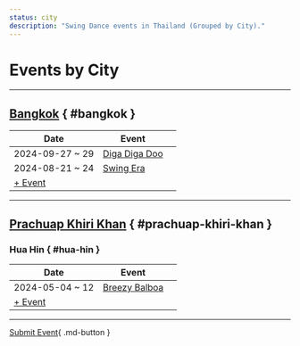 ```yaml
---
status: city
description: "Swing Dance events in Thailand (Grouped by City)."
---
```


# Events by City

---

## <a id=bangkok></a>[Bangkok](#bangkok) { #bangkok }

| Date | Event | |
| --- | --- | --- |
| 2024-09-27 ~ 29 | [Diga Diga Doo](diga-diga-doo-2024.md) |  |
| 2024-08-21 ~ 24 | [Swing Era](swing-era-2024.md) |  |
| [+ Event](https://github.com/swingdance/events/issues/new?assignees=&labels=add+event&projects=&template=02-add_entity.yml&title=%5B2024%2Fth_TH%5D%20Add%20Event%3A%20%3CName%3E&region=th_TH&province=Bangkok&city=Bangkok&org_id=&date_starts=2024-&date_ends=2024-)

---

## <a id=prachuap-khiri-khan></a>[Prachuap Khiri Khan](#prachuap-khiri-khan) { #prachuap-khiri-khan }

### <a id=hua-hin></a>Hua Hin { #hua-hin }

| Date | Event | |
| --- | --- | --- |
| 2024-05-04 ~ 12 | [Breezy Balboa](breezy-balboa-2024.md) |  |
| [+ Event](https://github.com/swingdance/events/issues/new?assignees=&labels=add+event&projects=&template=02-add_entity.yml&title=%5B2024%2Fth_TH%5D%20Add%20Event%3A%20%3CName%3E&region=th_TH&province=Prachuap%20Khiri%20Khan&city=Hua%20Hin&org_id=&date_starts=2024-&date_ends=2024-)

---

[Submit Event](https://github.com/swingdance/events/issues/new?assignees=&labels=add+event&projects=&template=02-add_entity.yml&title=%5Bth_TH%5D%20Add%20Event%3A%20%3CName%3E&region=th_TH&province=&city=&org_id=2024){ .md-button }

